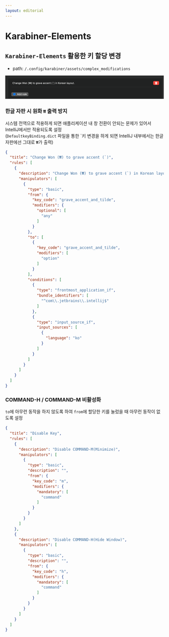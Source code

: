 ```yaml
---
layout: editorial
---
```


# Karabiner-Elements

## `Karabiner-Elements` 활용한 키 할당 변경

- path: `/.config/karabiner/assets/complex_modifications`

![Karabiner-Elements Rule](image/karabiner.png)

### 한글 자판 시 원화 `₩` 출력 방지

시스템 전역으로 적용하게 되면 애플리케이션 내 창 전환이 안되는 문제가 있어서 IntelliJ에서만 적용되도록 설정  
(`DefaultkeyBinding.dict` 파일을 통한 \`키 변경을 하게 되면 IntelliJ 내부에서는 한글 자판에선 그대로 `₩`가 출력)

```json
{
  "title": "Change Won (₩) to grave accent (`)",
  "rules": [
    {
      "description": "Change Won (₩) to grave accent (`) in Korean layout.",
      "manipulators": [
        {
          "type": "basic",
          "from": {
            "key_code": "grave_accent_and_tilde",
            "modifiers": {
              "optional": [
                "any"
              ]
            }
          },
          "to": [
            {
              "key_code": "grave_accent_and_tilde",
              "modifiers": [
                "option"
              ]
            }
          ],
          "conditions": [
            {
              "type": "frontmost_application_if",
              "bundle_identifiers": [
                "^com\\.jetbrains\\.intellij$"
              ]
            },
            {
              "type": "input_source_if",
              "input_sources": [
                {
                  "language": "ko"
                }
              ]
            }
          ]
        }
      ]
    }
  ]
}
```

### COMMAND-H / COMMAND-M 비활성화

`to`에 아무런 동작을 하지 않도록 하여 `from`에 할당한 키를 눌렀을 때 아무런 동작이 없도록 설정

```json
{
  "title": "Disable Key",
  "rules": [
    {
      "description": "Disable COMMAND-M(Minimize)",
      "manipulators": [
        {
          "type": "basic",
          "description": "",
          "from": {
            "key_code": "m",
            "modifiers": {
              "mandatory": [
                "command"
              ]
            }
          }
        }
      ]
    },
    {
      "description": "Disable COMMAND-H(Hide Window)",
      "manipulators": [
        {
          "type": "basic",
          "description": "",
          "from": {
            "key_code": "h",
            "modifiers": {
              "mandatory": [
                "command"
              ]
            }
          }
        }
      ]
    }
  ]
}
```
